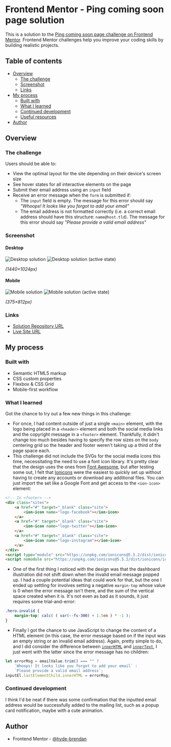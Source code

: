 # Frontend Mentor - Ping coming soon page solution

This is a solution to the [Ping coming soon page challenge on Frontend Mentor](https://www.frontendmentor.io/challenges/ping-single-column-coming-soon-page-5cadd051fec04111f7b848da). Frontend Mentor challenges help you improve your coding skills by building realistic projects. 

## Table of contents

- [Overview](#overview)
  - [The challenge](#the-challenge)
  - [Screenshot](#screenshot)
  - [Links](#links)
- [My process](#my-process)
  - [Built with](#built-with)
  - [What I learned](#what-i-learned)
  - [Continued development](#continued-development)
  - [Useful resources](#useful-resources)
- [Author](#author)

## Overview

### The challenge

Users should be able to:

- View the optimal layout for the site depending on their device's screen size
- See hover states for all interactive elements on the page
- Submit their email address using an `input` field
- Receive an error message when the `form` is submitted if:
	- The `input` field is empty. The message for this error should say *"Whoops! It looks like you forgot to add your email"*
	- The email address is not formatted correctly (i.e. a correct email address should have this structure: `name@host.tld`). The message for this error should say *"Please provide a valid email address"*

### Screenshot

#### Desktop
![Desktop solution](screenshots/solution-desktop.png)
![Desktop solution (active state)](screenshots/solution-active-desktop.png)

_(1440×1024px)_

#### Mobile
![Mobile solution](screenshots/solution-mobile.png)
![Mobile solution (active state)](screenshots/solution-active-mobile.png)

_(375×812px)_

### Links

- [Solution Repository URL](https://github.com/hyde-brendan/hyde-brendan.github.io/tree/main/frontend-mentor/ping-coming-soon-page)
- [Live Site URL](https://hyde-brendan.github.io/frontend-mentor/ping-coming-soon-page/index)

## My process

### Built with

- Semantic HTML5 markup
- CSS custom properties
- Flexbox & CSS Grid
- Mobile-first workflow

### What I learned

Got the chance to try out a few new things in this challenge:

- For once, I had content outside of just a single `<main>` element, with the logo being placed in a `<header>` element and both the social media links and the copyright message in a `<footer>` element. Thankfully, it didn't change too much besides having to specify the row sizes on the `body` centering grid so the header and footer weren't taking up a third of the page space each.
- This challenge did not include the SVGs for the social media icons this time, necessitating the need to use a font icon library. It's pretty clear that the design uses the ones from [Font Awesome](https://fontawesome.com/), but after testing some out, I felt that [Ionicons](https://ionic.io/ionicons) were the easiest to quickly set up without having to create any accounts or download any additional files. You can just import the set like a Google Font and get access to the `<ion-icon>` element:

```html
<!-- In <footer> -->
<div class="sites">
    <a href="#" target="_blank" class="site">
        <ion-icon name="logo-facebook"></ion-icon>
    </a>
    <a href="#" target="_blank" class="site">
        <ion-icon name="logo-twitter"></ion-icon>
    </a>
    <a href="#" target="_blank" class="site">
        <ion-icon name="logo-instagram"></ion-icon>
    </a>
</div>
<script type="module" src="https://unpkg.com/ionicons@5.5.2/dist/ionicons/ionicons.esm.js"></script>
<script nomodule src="https://unpkg.com/ionicons@5.5.2/dist/ionicons/ionicons.js"></script>
```

- One of the first thing I noticed with the design was that the dashboard illustration did not shift down when the invalid email message popped up. I had a couple potential ideas that could work for that, but the one I ended up settling for involves setting a negative `margin-top` whose value is 0 when the error message isn't there, and the sum of the vertical space created when it is. It's not even as bad as it sounds, it just requires some trial-and-error:

```css
.hero.invalid {
    margin-top: calc( ( var(--fs-300) + 1.5em ) * -1 );
}
```

- Finally I got the chance to use JavaScript to change the content of a HTML element (in this case, the error message based on if the input was an empty string or an invalid email address). Again, pretty simple to do, and I did consider the difference between [`innerHTML`](https://developer.mozilla.org/en-US/docs/Web/API/Element/innerHTML) and [`innerText`](https://developer.mozilla.org/en-US/docs/Web/API/HTMLElement/innerText), I just went with the latter since the error message has no children:

```javascript
let errorMsg = emailValue.trim() === "" ?
    `Whoops! It looks like you forgot to add your email` :
    `Please provide a valid email address`;
inputEl.lastElementChild.innerHTML = errorMsg;
```

### Continued development

I think I'd be neat if there was some confirmation that the inputted email address would be successfully added to the mailing list, such as a popup card notification, maybe with a cute animation.

## Author

- Frontend Mentor - [@hyde-brendan](https://www.frontendmentor.io/profile/hyde-brendan)